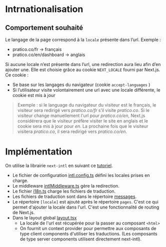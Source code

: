 # Intrnationalisation

## Comportement souhaité

Le langage de la page correspond à la `locale` présente dans l’url. Exemple :

- pratico.co/fr → français
- pratico.co/en/dashboard → anglais

Si aucune locale n’est présente dans l’url, une redirection aura lieu afin d’en ajouter une. Elle est choisie grâce au cookie `NEXT_LOCALE` fourni par Next.js. Ce cookie :

- Se base sur les langages du navigateur (cookie `accept-languages` )
- Si l’utilisateur visite volontairement une url avec une locale différente, le cookie est mis à jour

> Exemple : si le language du navigateur du visiteur est le français, le visiteur sera redirigé vers *pratico.co/fr* s’il visite *pratico.co*. Si le visiteur change manuellement l'url pour *pratico.co/en*, Next.js considérera que le visiteur préfère visiter le site en anglais et le cookie sera mis à jour pour *en*. La prochaine fois que le visiteur visitera *pratico.co*, il sera redirigé vers *pratico.co/en*.


# Implémentation

On utilise la librairie `next-intl` en suivant ce [tutoriel](https://next-intl-docs.vercel.app/docs/getting-started/app-router).

* Le fichier de configuration [intl.config.ts](../../intl/intl.config.ts) défini les locales prises en charge.
* Le middleware [intlMiddleware.ts](../../middlewares/intlMiddleware.ts) gère la redirection.
* Le fichier [i18n.ts](../../intl/i18n.ts) charge les fichiers de traduction.
* Les fichiers de traduction sont dans le répertoire [messages](../../intl/messages).
* Le répertoire `[locale]` est ajouté après le répertoire `pages`. C'est ce qui permet d'ajouter la locale dans l'url. C'est une fonctionnalité de routing de Next.js.
* Dans le layout global [layout.tsx](../../app/[locale]/layout.tsx)
    * La locale de l'url est récupérée pour la passer au composant `<html>`
    * On fournit un context provider pour permettre aux composants de type client components d'utiliser les traductions. (Les composants de type server components utilisent directement next-intl).


